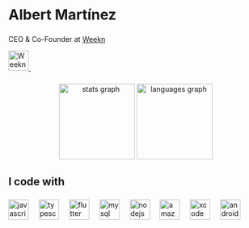 <h1 align="left">Albert Martínez</h1>

###

<p align="left">CEO & Co-Founder at <a href="https://www.weekn.app" target="_blank">Weekn</a></p>

<a href="https://www.weekn.app" target="_blank">
  <img src="https://weekn-images.s3.eu-west-3.amazonaws.com/LogoWeeknSponsor.png" height="40" alt="Weekn logo" />
</a>
<img width="12" />

###

<div align="center">
  <img src="https://github-readme-stats.vercel.app/api?username=albert-mr&hide_title=false&hide_rank=false&show_icons=true&include_all_commits=true&count_private=true&disable_animations=false&theme=dracula&locale=en&hide_border=false&order=1" height="150" alt="stats graph" />
  <img src="https://github-readme-stats.vercel.app/api/top-langs?username=albert-mr&locale=en&hide_title=false&layout=compact&card_width=320&langs_count=5&theme=dracula&hide_border=false&order=2" height="150" alt="languages graph" />
</div>

###

<h2 align="left">I code with</h2>

###

<div align="left">
  <img src="https://cdn.jsdelivr.net/gh/devicons/devicon/icons/javascript/javascript-original.svg" height="40" alt="javascript logo" />
  <img width="12" />
  <img src="https://cdn.jsdelivr.net/gh/devicons/devicon/icons/typescript/typescript-original.svg" height="40" alt="typescript logo" />
  <img width="12" />
  <img src="https://cdn.jsdelivr.net/gh/devicons/devicon/icons/flutter/flutter-original.svg" height="40" alt="flutter logo" />
  <img width="12" />
  <img src="https://cdn.simpleicons.org/mysql/4479A1" height="40" alt="mysql logo" />
  <img width="12" />
  <img src="https://cdn.simpleicons.org/nodedotjs/339933" height="40" alt="nodejs logo" />
  <img width="12" />
  <img src="https://skillicons.dev/icons?i=aws" height="40" alt="amazonwebservices logo" />
  <img width="12" />
  <img src="https://cdn.simpleicons.org/xcode/147EFB" height="40" alt="xcode logo" />
  <img width="12" />
  <img src="https://cdn.simpleicons.org/androidstudio/3DDC84" height="40" alt="androidstudio logo" />
</div>

###

